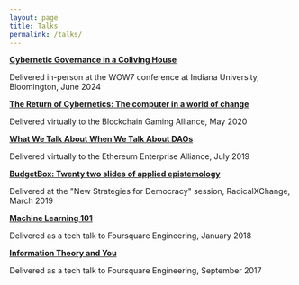 ```yaml
---
layout: page
title: Talks
permalink: /talks/
---
```


[**Cybernetic Governance in a Coliving House**](https://docs.google.com/presentation/d/1wVkrGnqsFK0giQ2rLlYnySwLrtw9ogf2TxcipMdy0D4/edit?usp=sharing)

Delivered in-person at the WOW7 conference at Indiana University, Bloomington, June 2024

[**The Return of Cybernetics: The computer in a world of change**]({{site.baseurl}}/talks/cybernetics-slides.pdf)

Delivered virtually to the Blockchain Gaming Alliance, May 2020

[**What We Talk About When We Talk About DAOs**]({{site.baseurl}}/talks/dao-slides.pdf)

Delivered virtually to the Ethereum Enterprise Alliance, July 2019

[**BudgetBox: Twenty two slides of applied epistemology**]({{site.baseurl}}/talks/budgetbox-slides.pdf)

Delivered at the "New Strategies for Democracy" session, RadicalXChange, March 2019

[**Machine Learning 101**]({{site.baseurl}}/talks/ml-101-slides.pdf)

Delivered as a tech talk to Foursquare Engineering, January 2018

[**Information Theory and You**]({{site.baseurl}}/talks/info-theory-slides.pdf)

Delivered as a tech talk to Foursquare Engineering, September 2017
